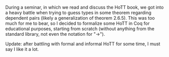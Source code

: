 During a seminar, in which we read and discuss the HoTT book, we got into a heavy battle when trying to guess types in some theorem regarding dependent pairs (likely a generalization of theorem 2.6.5). This was too much for me to bear, so I decided to formalize some HoTT in Coq for educational purposes, starting from scratch (without anything from the standard library, not even the notation for "->").

Update: after battling with formal and informal HoTT for some time, I must say I like it a lot.

